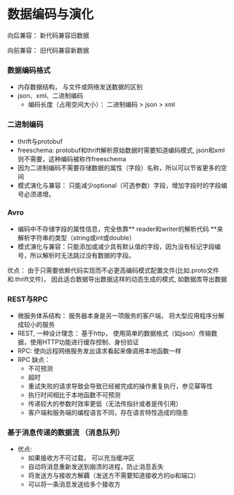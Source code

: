 # 数据编码与演化

向后兼容： 新代码兼容旧数据

向前兼容： 旧代码兼容新数据

### 数据编码格式

* 内存数据结构， 与文件或网络发送数据的区别
* json、xml、二进制编码
  * 编码长度（占用空间大小）： 二进制编码 > json > xml

### 二进制编码

* thrift与protobuf
* freeschema: protobuf和thrift解析原始数据时需要知道编码模式, json和xml则不需要，这种编码被称作freeschema
* 因为二进制编码不需要存储数据的属性（字段）名称，所以可以节省更多的空间
* 模式演化与兼容： 只能减少optional（可选参数）字段，增加字段时的字段编号必须递增。
### Avro

* 编码中不存储字段的属性信息，完全依靠** reader和writer的解析代码 **来解析字符串的类型（string或int或double）
* 模式演化与兼容：只能添加或减少具有默认值的字段，因为没有标记字段编号，所以解析时无法跳过没有数据的字段。

优点： 由于只需要依赖代码实现而不必更高编码模式配置文件(比如.proto文件和.thrift文件)， 因此适合数据导出数据这样的动态生成的模式, 如数据库导出数据

### REST与RPC

* 微服务体系结构： 服务器本身是另一项服务的客户端， 将大型应用程序分解成较小的服务
* REST, 一种设计理念： 基于http， 使用简单的数据格式（如json）传输数据，使用HTTP功能进行缓存控制、身份验证
* RPC: 使向远程网络服务发出请求看起来像调用本地函数一样
* RPC 缺点：
  * 不可预测
  * 超时
  * 重试失败的请求导致会导致已经被完成的操作重复执行，参见幂等性
  * 执行时间相比于本地函数不可预测
  * 传递较大的参数时效率更低（无法传指针或者是传引用）
  * 客户端和服务端的编程语言不同，存在语言特性造成的隐患

### 基于消息传递的数据流 （消息队列）

* 优点:
  * 如果接收方不可过载， 可以充当缓冲区
  * 自动将消息重新发送到崩溃的进程，防止消息丢失
  * 将发送方与接收方解藕（发送方不需要知道接收方的ip和端口）
  * 可以将一条消息发送给多个接收方
